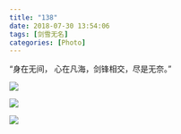 ```yaml
---
title: "138"
date: 2018-07-30 13:54:06
tags: [剑雪无名]
categories: [Photo]
---
```


<p dir="ltr"  >“身在无间，&nbsp;心在凡海，剑锋相交，尽是无奈。”</p>

![](https://imglf4.nosdn.127.net/img/dHhjSGozcjA1Mm5hN21RWmQ0bzBJWmlzMU1DTVJYNTk2NWIzaEMwUVdlWnAwKzlRS0hOMnZ3PT0.png)

![](https://imglf5.nosdn.127.net/img/dHhjSGozcjA1Mm5hN21RWmQ0bzBJZWMyWXE4aWhCbmlLT2M3bnJWbU1mVWpDUGRSdVhDTHZ3PT0.png)

![](https://imglf5.nosdn.127.net/img/dHhjSGozcjA1Mm5hN21RWmQ0bzBJZG4rTThNRnNDYThyc1FvYmo1aStETUJaK2dueDgzdXNRPT0.png)
